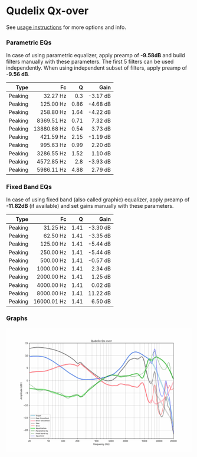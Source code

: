 # Qudelix Qx-over
See [usage instructions](https://github.com/jaakkopasanen/AutoEq#usage) for more options and info.

### Parametric EQs
In case of using parametric equalizer, apply preamp of **-9.58dB** and build filters manually
with these parameters. The first 5 filters can be used independently.
When using independent subset of filters, apply preamp of **-9.56 dB**.

| Type    | Fc          |    Q | Gain     |
|--------:|------------:|-----:|---------:|
| Peaking | 32.27 Hz    | 0.3  | -3.17 dB |
| Peaking | 125.00 Hz   | 0.86 | -4.68 dB |
| Peaking | 258.80 Hz   | 1.64 | -4.22 dB |
| Peaking | 8369.51 Hz  | 0.71 | 7.32 dB  |
| Peaking | 13880.68 Hz | 0.54 | 3.73 dB  |
| Peaking | 421.59 Hz   | 2.15 | -1.19 dB |
| Peaking | 995.63 Hz   | 0.99 | 2.20 dB  |
| Peaking | 3286.55 Hz  | 1.52 | 1.10 dB  |
| Peaking | 4572.85 Hz  | 2.8  | -3.93 dB |
| Peaking | 5986.11 Hz  | 4.88 | 2.79 dB  |

### Fixed Band EQs
In case of using fixed band (also called graphic) equalizer, apply preamp of **-11.82dB**
(if available) and set gains manually with these parameters.

| Type    | Fc          |    Q | Gain     |
|--------:|------------:|-----:|---------:|
| Peaking | 31.25 Hz    | 1.41 | -3.30 dB |
| Peaking | 62.50 Hz    | 1.41 | -3.35 dB |
| Peaking | 125.00 Hz   | 1.41 | -5.44 dB |
| Peaking | 250.00 Hz   | 1.41 | -5.44 dB |
| Peaking | 500.00 Hz   | 1.41 | -0.57 dB |
| Peaking | 1000.00 Hz  | 1.41 | 2.34 dB  |
| Peaking | 2000.00 Hz  | 1.41 | 1.25 dB  |
| Peaking | 4000.00 Hz  | 1.41 | 0.02 dB  |
| Peaking | 8000.00 Hz  | 1.41 | 11.22 dB |
| Peaking | 16000.01 Hz | 1.41 | 6.50 dB  |

### Graphs
![](./Qudelix%20Qx-over.png)